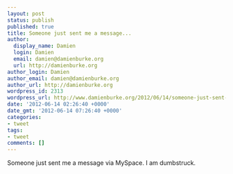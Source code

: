 ```yaml
---
layout: post
status: publish
published: true
title: Someone just sent me a message...
author:
  display_name: Damien
  login: Damien
  email: damien@damienburke.org
  url: http://damienburke.org
author_login: Damien
author_email: damien@damienburke.org
author_url: http://damienburke.org
wordpress_id: 2313
wordpress_url: http://www.damienburke.org/2012/06/14/someone-just-sent-me-a-message/
date: '2012-06-14 02:26:40 +0000'
date_gmt: '2012-06-14 07:26:40 +0000'
categories:
- tweet
tags:
- tweet
comments: []
---
```

<p>Someone just sent me a message via MySpace. I am dumbstruck.</p>
